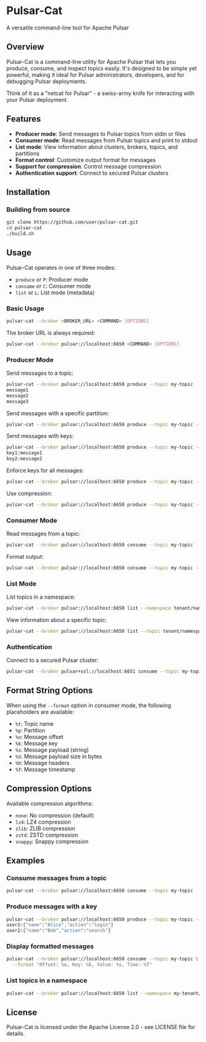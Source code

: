 # Pulsar-Cat

A versatile command-line tool for Apache Pulsar

## Overview

Pulsar-Cat is a command-line utility for Apache Pulsar that lets you produce, consume, and inspect topics easily. It's designed to be simple yet powerful, making it ideal for Pulsar administrators, developers, and for debugging Pulsar deployments.

Think of it as a "netcat for Pulsar" - a swiss-army knife for interacting with your Pulsar deployment.

## Features

- **Producer mode**: Send messages to Pulsar topics from stdin or files
- **Consumer mode**: Read messages from Pulsar topics and print to stdout
- **List mode**: View information about clusters, brokers, topics, and partitions
- **Format control**: Customize output format for messages
- **Support for compression**: Control message compression
- **Authentication support**: Connect to secured Pulsar clusters

## Installation

### Building from source

```bash
git clone https://github.com/user/pulsar-cat.git
cd pulsar-cat
./build.sh
```

## Usage

Pulsar-Cat operates in one of three modes:

- `produce` or `P`: Producer mode
- `consume` or `C`: Consumer mode
- `list` or `L`: List mode (metadata)

### Basic Usage

```bash
pulsar-cat --broker <BROKER_URL> <COMMAND> [OPTIONS]
```

The broker URL is always required:

```bash
pulsar-cat --broker pulsar://localhost:6650 <COMMAND> [OPTIONS]
```

### Producer Mode

Send messages to a topic:

```bash
pulsar-cat --broker pulsar://localhost:6650 produce --topic my-topic
message1
message2
message3
```

Send messages with a specific partition:

```bash
pulsar-cat --broker pulsar://localhost:6650 produce --topic my-topic --partition 0
```

Send messages with keys:

```bash
pulsar-cat --broker pulsar://localhost:6650 produce --topic my-topic --key ":"
key1:message1
key2:message2
```

Enforce keys for all messages:

```bash
pulsar-cat --broker pulsar://localhost:6650 produce --topic my-topic --key ":" --enforce-key
```

Use compression:

```bash
pulsar-cat --broker pulsar://localhost:6650 produce --topic my-topic --compression zstd
```

### Consumer Mode

Read messages from a topic:

```bash
pulsar-cat --broker pulsar://localhost:6650 consume --topic my-topic
```

Format output:

```bash
pulsar-cat --broker pulsar://localhost:6650 consume --topic my-topic --format 'Key: %k, Value: %s'
```

### List Mode

List topics in a namespace:

```bash
pulsar-cat --broker pulsar://localhost:6650 list --namespace tenant/namespace
```

View information about a specific topic:

```bash
pulsar-cat --broker pulsar://localhost:6650 list --topic tenant/namespace/topic
```

### Authentication

Connect to a secured Pulsar cluster:

```bash
pulsar-cat --broker pulsar+ssl://localhost:6651 consume --topic my-topic --auth_token "your-token"
```

## Format String Options

When using the `--format` option in consumer mode, the following placeholders are available:

- `%t`: Topic name
- `%p`: Partition
- `%o`: Message offset
- `%k`: Message key
- `%s`: Message payload (string)
- `%S`: Message payload size in bytes
- `%h`: Message headers
- `%T`: Message timestamp

## Compression Options

Available compression algorithms:
- `none`: No compression (default)
- `lz4`: LZ4 compression
- `zlib`: ZLIB compression
- `zstd`: ZSTD compression
- `snappy`: Snappy compression

## Examples

### Consume messages from a topic

```bash
pulsar-cat --broker pulsar://localhost:6650 consume --topic my-topic
```

### Produce messages with a key

```bash
pulsar-cat --broker pulsar://localhost:6650 produce --topic my-topic --key ":"
user1:{"name":"Alice","action":"login"}
user2:{"name":"Bob","action":"search"}
```

### Display formatted messages

```bash
pulsar-cat --broker pulsar://localhost:6650 consume --topic my-topic \
  --format "Offset: %o, Key: %k, Value: %s, Time: %T"
```

### List topics in a namespace

```bash
pulsar-cat --broker pulsar://localhost:6650 list --namespace my-tenant/my-namespace
```

## License

Pulsar-Cat is licensed under the Apache License 2.0 - see LICENSE file for details.
